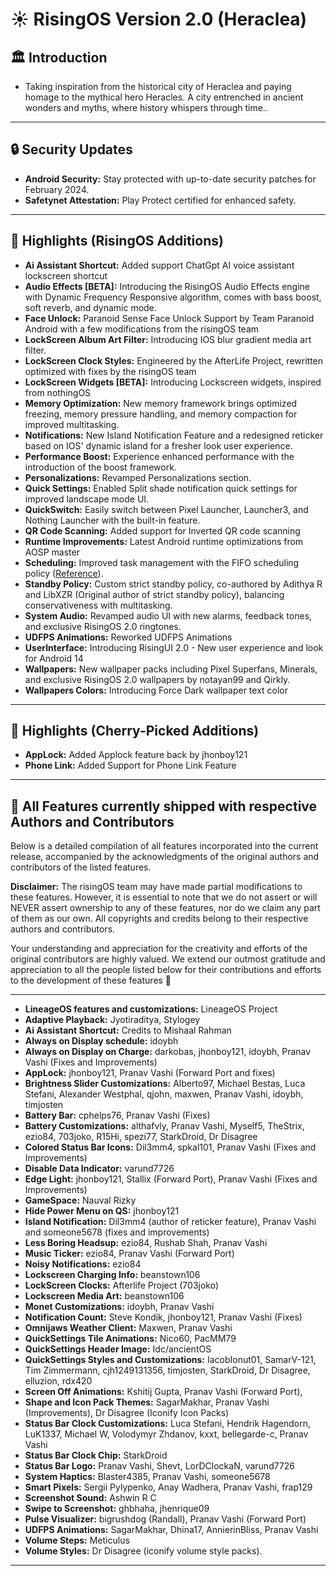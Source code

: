 # ☀️ RisingOS Version 2.0 (Heraclea)

## 🏛️ Introduction
- Taking inspiration from the historical city of Heraclea and paying homage to the mythical hero Heracles. A city entrenched in ancient wonders and myths, where history whispers through time..

---

## 🔒 Security Updates
- **Android Security:** Stay protected with up-to-date security patches for February 2024.
- **Safetynet Attestation:** Play Protect certified for enhanced safety.

---

## 💬 Highlights (RisingOS Additions)
- **Ai Assistant Shortcut:** Added support ChatGpt AI voice assistant lockscreen shortcut
- **Audio Effects [BETA]:** Introducing the RisingOS Audio Effects engine with Dynamic Frequency Responsive algorithm, comes with bass boost, soft reverb, and dynamic mode.
- **Face Unlock:** Paranoid Sense Face Unlock Support by Team Paranoid Android with a few modifications from the risingOS team
- **LockScreen Album Art Filter:** Introducing IOS blur gradient media art filter.
- **LockScreen Clock Styles:** Engineered by the AfterLife Project, rewritten optimized with fixes by the risingOS team
- **LockScreen Widgets [BETA]:** Introducing Lockscreen widgets, inspired from nothingOS
- **Memory Optimization:** New memory framework brings optimized freezing, memory pressure handling, and memory compaction for improved multitasking.
- **Notifications:** New Island Notification Feature and a redesigned reticker based on IOS' dynamic island for a fresher look user experience.
- **Performance Boost:** Experience enhanced performance with the introduction of the boost framework.
- **Personalizations:** Revamped Personalizations section.
- **Quick Settings:** Enabled Split shade notification quick settings for improved landscape mode UI.
- **QuickSwitch:** Easily switch between Pixel Launcher, Launcher3, and Nothing Launcher with the built-in feature.
- **QR Code Scanning:** Added support for Inverted QR code scanning 
- **Runtime Improvements:** Latest Android runtime optimizations from AOSP master
- **Scheduling:** Improved task management with the FIFO scheduling policy ([Reference](https://source.android.com/docs/core/tests/debug/jank_jitter)).
- **Standby Policy:** Custom strict standby policy, co-authored by Adithya R and LibXZR (Original author of strict standby policy), balancing conservativeness with multitasking.
- **System Audio:** Revamped audio UI with new alarms, feedback tones, and exclusive RisingOS 2.0 ringtones.
- **UDFPS Animations:** Reworked UDFPS Animations
- **UserInterface:** Introducing RisingUI 2.0 - New user experience and look for Android 14
- **Wallpapers:** New wallpaper packs including Pixel Superfans, Minerals, and exclusive RisingOS 2.0 wallpapers by notayan99 and Qirkly.
- **Wallpapers Colors:** Introducing Force Dark wallpaper text color 

---

## 💬 Highlights (Cherry-Picked Additions)
- **AppLock:** Added Applock feature back by jhonboy121
- **Phone Link:** Added Support for Phone Link Feature
---

## 🙌 All Features currently shipped with respective Authors and Contributors
Below is a detailed compilation of all features incorporated into the current release, accompanied by the acknowledgments of the original authors and contributors of the listed features.

**Disclaimer:** The risingOS team may have made partial modifications to these features. However, it is essential to note that we do not assert or will NEVER assert ownership to any of these features, nor do we claim any part of them as our own. All copyrights and credits belong to their respective authors and contributors.

Your understanding and appreciation for the creativity and efforts of the original contributors are highly valued. We extend our outmost gratitude and appreciation to all the people listed below for their contributions and efforts to the development of these features 🙏

---
- **LineageOS features and customizations:** LineageOS Project
- **Adaptive Playback:** Jyotiraditya, Stylogey
- **Ai Assistant Shortcut:** Credits to Mishaal Rahman
- **Always on Display schedule:** idoybh
- **Always on Display on Charge:** darkobas, jhonboy121, idoybh, Pranav Vashi (Fixes and Improvements)
- **AppLock:** jhonboy121, Pranav Vashi (Forward Port and fixes)
- **Brightness Slider Customizations:** Alberto97, Michael Bestas, Luca Stefani, Alexander Westphal, qjohn, maxwen, Pranav Vashi, idoybh, timjosten
- **Battery Bar:** cphelps76, Pranav Vashi (Fixes)
- **Battery Customizations:** althafvly, Pranav Vashi, Myself5, TheStrix, ezio84, 703joko, R15Hi, spezi77, StarkDroid, Dr Disagree
- **Colored Status Bar Icons:** Dil3mm4, spkal101, Pranav Vashi (Fixes and Improvements)
- **Disable Data Indicator:** varund7726
- **Edge Light:** jhonboy121, Stallix (Forward Port), Pranav Vashi (Fixes and Improvements)
- **GameSpace:** Nauval Rizky
- **Hide Power Menu on QS:** jhonboy121
- **Island Notification:** Dil3mm4 (author of reticker feature), Pranav Vashi and someone5678 (fixes and improvements)
- **Less Boring Headsup:** ezio84, Rushab Shah, Pranav Vashi
- **Music Ticker:** ezio84, Pranav Vashi (Forward Port)
- **Noisy Notifications:** ezio84
- **Lockscreen Charging Info:** beanstown106
- **LockScreen Clocks:** Afterlife Project (703joko)
- **Lockscreen Media Art:** beanstown106
- **Monet Customizations:** idoybh, Pranav Vashi
- **Notification Count:** Steve Kondik, jhonboy121, Pranav Vashi (Fixes)
- **Omnijaws Weather Client:** Maxwen, Pranav Vashi
- **QuickSettings Tile Animations:** Nico60, PacMM79
- **QuickSettings Header Image:** Idc/ancientOS
- **QuickSettings Styles and Customizations:** IacobIonut01, SamarV-121, Tim Zimmermann, cjh1249131356, timjosten, StarkDroid, Dr Disagree, elluzion, rdx420
- **Screen Off Animations:** Kshitij Gupta, Pranav Vashi (Forward Port),
- **Shape and Icon Pack Themes:** SagarMakhar, Pranav Vashi (Improvements), Dr Disagree (Iconify Icon Packs)
- **Status Bar Clock Customizations:** Luca Stefani, Hendrik Hagendorn, LuK1337, Michael W, Volodymyr Zhdanov, kxxt, bellegarde-c, Pranav Vashi
- **Status Bar Clock Chip:** StarkDroid
- **Status Bar Logo:** Pranav Vashi, Shevt, LorDClockaN, varund7726
- **System Haptics:** Blaster4385, Pranav Vashi, someone5678
- **Smart Pixels:** Sergii Pylypenko, Anay Wadhera, Pranav Vashi, frap129
- **Screenshot Sound:** Ashwin R C
- **Swipe to Screenshot:** ghbhaha, jhenrique09
- **Pulse Visualizer:** bigrushdog (Randall), Pranav Vashi (Forward Port)
- **UDFPS Animations:** SagarMakhar, Dhina17, AnnierinBliss, Pranav Vashi
- **Volume Steps:** Meticulus
- **Volume Styles:** Dr Disagree (iconify volume style packs).

---



